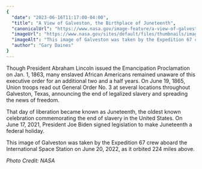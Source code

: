 ```yaml
---
{
  "date": "2023-06-16T11:17:00-04:00",
  "title": "A View of Galveston, the Birthplace of Juneteenth",
  "canonicalUrl": "https://www.nasa.gov/image-feature/a-view-of-galveston-the-birthplace-of-juneteenth",
  "imageUrl": "https://www.nasa.gov/sites/default/files/thumbnails/image/iss067-e-190647.jpg",
  "imageAlt": "This image of Galveston was taken by the Expedition 67 crew aboard the International Space Station as it orbited 224 miles above.",
  "author": "Gary Daines"
}
---
```


Though President Abraham Lincoln issued the Emancipation Proclamation on Jan. 1, 1863, many enslaved African Americans remained unaware of this executive order for an additional two and a half years. On June 19, 1865, Union troops read out General Order No. 3 at several locations throughout Galveston, Texas, announcing the end of legalized slavery and spreading the news of freedom.

That day of liberation became known as Juneteenth, the oldest known celebration commemorating the end of slavery in the United States. On June 17, 2021, President Joe Biden signed legislation to make Juneteenth a federal holiday.

This image of Galveston was taken by the Expedition 67 crew aboard the International Space Station on June 20, 2022, as it orbited 224 miles above.

_Photo Credit: NASA_

